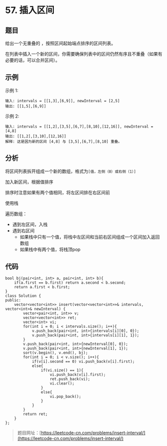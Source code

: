 # 57. 插入区间

## 题目

给出一个无重叠的 ，按照区间起始端点排序的区间列表。

在列表中插入一个新的区间，你需要确保列表中的区间仍然有序且不重叠（如果有必要的话，可以合并区间）。

## 示例

示例 1:

	输入: intervals = [[1,3],[6,9]], newInterval = [2,5]
	输出: [[1,5],[6,9]]

示例 2:

	输入: intervals = [[1,2],[3,5],[6,7],[8,10],[12,16]], newInterval = [4,8]
	输出: [[1,2],[3,10],[12,16]]
	解释: 这是因为新的区间 [4,8] 与 [3,5],[6,7],[8,10] 重叠。

## 分析

将区间列表拆开组成一个新的数组，格式为`[值，左侧（0）或右侧（1）]`

加入新区间，根据值排序

排序时注意如果有两个值相同，将左区间排在右区间前

使用栈

遍历数组：

* 遇到左区间，入栈
* 遇到右区间
	* 如果栈中只有一个值，将栈中左区间和当前右区间组成一个区间加入返回数组
	* 如果栈中有两个值，将栈顶pop

## 代码

	bool bj(pair<int, int> a, pair<int, int> b){
	    if(a.first == b.first) return a.second < b.second;
	    return a.first < b.first;
	}
	class Solution {
	public:
	    vector<vector<int>> insert(vector<vector<int>>& intervals, vector<int>& newInterval) {
	        vector<pair<int, int>> v;
	        vector<vector<int>> ret;
	        vector<int> vi;
	        for(int i = 0; i < intervals.size(); i++){
	            v.push_back(pair<int, int>{intervals[i][0], 0});
	            v.push_back(pair<int, int>{intervals[i][1], 1});
	        }
	        v.push_back(pair<int, int>{newInterval[0], 0});
	        v.push_back(pair<int, int>{newInterval[1], 1});
	        sort(v.begin(), v.end(), bj);
	        for(int i = 0; i < v.size(); i++){
	            if(v[i].second == 0) vi.push_back(v[i].first);
	            else{
	                if(vi.size() == 1){
	                    vi.push_back(v[i].first);
	                    ret.push_back(vi);
	                    vi.clear();
	                }
	                else{
	                    vi.pop_back();
	                }
	            }
	        }
	        return ret;
	    }
	};

> 题目网址：[https://leetcode-cn.com/problems/insert-interval/](https://leetcode-cn.com/problems/insert-interval/)